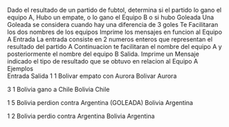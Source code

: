 Dado el resultado de un partido de fubtol, determina si el partido lo gano el equipo A, Hubo un empate, o lo gano el Equipo B o si hubo Goleada
Una Goleada se considera cuando hay una diferencia de 3 goles
Te Facilitaran los dos nombres de los equipos
Imprime los mensajes en funcion al Equipo A
Entrada
La entrada consiste en 2 numeros enteros que representan el resultado del partido
A Continuacion te facilitaran el nombre del equipo A y posteriormente el nombre del equipo B
Salida.
Imprime un Mensaje indicado el tipo de resultado que se obtuvo en relacion al Equipo A
Ejemplos	
Entrada			Salida
1 1				Bolivar empato con Aurora
Bolivar
Aurora

3 1				Bolivia gano a Chile
Bolivia
Chile

1 5				Bolivia perdion contra Argentina (GOLEADA)
Bolivia
Argentina

1 2				Bolivia perdio contra Argentina
Bolivia
Argentina